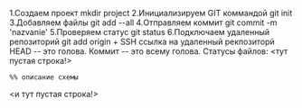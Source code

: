 1.Создаем проект mkdir project
2.Инициализируем GIT коммандой git init
3.Добавляем файлы git add --all
4.Отправляем коммит git commit -m 'nazvanie'
5.Проверяем статус git status
6.Подключаем удаленный репозиторий git add origin + SSH ссылка на удаленный рекпозиторй
HEAD -- это голова.
Коммит -- это всему голова.
Статусы файлов:
<тут пустая строка!>

```mermaid
%% описание схемы
```
<и тут пустая строка!>

